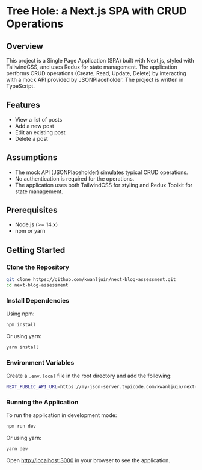 # Tree Hole: a Next.js SPA with CRUD Operations

## Overview

This project is a Single Page Application (SPA) built with Next.js, styled with TailwindCSS, and uses Redux for state management. The application performs CRUD operations (Create, Read, Update, Delete) by interacting with a mock API provided by JSONPlaceholder. The project is written in TypeScript.

## Features

- View a list of posts
- Add a new post
- Edit an existing post
- Delete a post

## Assumptions

- The mock API (JSONPlaceholder) simulates typical CRUD operations.
- No authentication is required for the operations.
- The application uses both TailwindCSS for styling and Redux Toolkit for state management.

## Prerequisites

- Node.js (>= 14.x)
- npm or yarn

## Getting Started

### Clone the Repository

```bash
git clone https://github.com/kwanljuin/next-blog-assessment.git
cd next-blog-assessment
```

### Install Dependencies

Using npm:

```bash
npm install
```

Or using yarn:

```bash
yarn install
```

### Environment Variables

Create a `.env.local` file in the root directory and add the following:

```bash
NEXT_PUBLIC_API_URL=https://my-json-server.typicode.com/kwanljuin/next-blog-assessment
```

### Running the Application

To run the application in development mode:

```bash
npm run dev
```

Or using yarn:

```bash
yarn dev
```

Open [http://localhost:3000](http://localhost:3000) in your browser to see the application.

